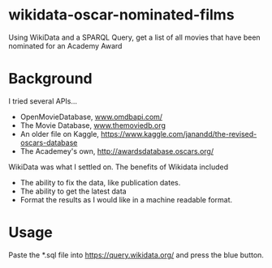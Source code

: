 # wikidata-oscar-nominated-films

Using WikiData and a SPARQL Query, get a list of all movies that have been nominated for an Academy Award


# Background

I tried several APIs...

* OpenMovieDatabase, www.omdbapi.com/ 
* The Movie Database, www.themoviedb.org
* An older file on Kaggle, https://www.kaggle.com/janandd/the-revised-oscars-database
* The Academey's own, http://awardsdatabase.oscars.org/

WikiData was what I settled on.  The benefits of Wikidata included

* The ability to fix the data, like publication dates.
* The ability to get the latest data
* Format the results as I would like in a machine readable format.

# Usage

Paste the *.sql file into https://query.wikidata.org/ and press the blue button.
